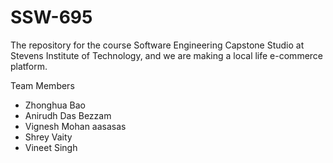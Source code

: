# SSW-695

The repository for the course Software Engineering Capstone Studio at Stevens Institute of Technology,
and we are making a local life e-commerce platform.

Team Members

- Zhonghua Bao
- Anirudh Das Bezzam
- Vignesh Mohan aasasas
- Shrey Vaity
- Vineet Singh
